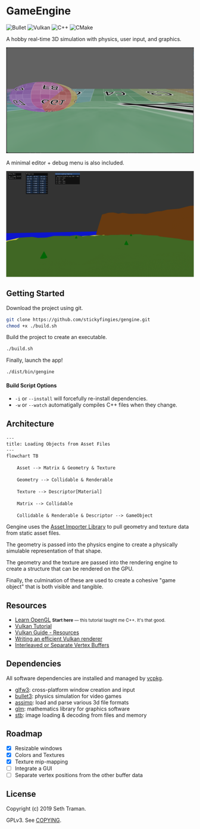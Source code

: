 # GameEngine

![Bullet](https://a11ybadges.com/badge?text=Bullet&badgeColor=goldenrod&logo=crosshair)
![Vulkan](https://a11ybadges.com/badge?logo=vulkan)
![C++](https://a11ybadges.com/badge?logo=cplusplus)
![CMake](https://a11ybadges.com/badge?logo=cmake)

A hobby real-time 3D simulation with physics, user input, and graphics.

![Screenshot](./screenshot.png "Screenshot")

A minimal editor + debug menu is also included.

![Screenshot](./screenshot_editor.png "Screenshot")

Getting Started
---

Download the project using git.

```sh
git clone https://github.com/stickyfingies/gengine.git
chmod +x ./build.sh
```

Build the project to create an executable.

```sh
./build.sh
```

Finally, launch the app!

```sh
./dist/bin/gengine
```

#### Build Script Options

- `-i` or `--install` will forcefully re-install dependencies.
- `-w` or `--watch` automatigally compiles C++ files when they change.

Architecture
---

```mermaid
---
title: Loading Objects from Asset Files
---
flowchart TB

    Asset --> Matrix & Geometry & Texture

    Geometry --> Collidable & Renderable

    Texture --> Descriptor[Material]

    Matrix --> Collidable

    Collidable & Renderable & Descriptor --> GameObject
```

Gengine uses the [Asset Importer Library](https://assimp.org/) to pull geometry and texture data from static asset files.

The geometry is passed into the physics engine to create a physically simulable representation of that shape.

The geometry and the texture are passed into the rendering engine to create a structure that can be rendered on the GPU.

Finally, the culmination of these are used to create a cohesive "game object" that is both visible and tangible.

## Resources
- [Learn OpenGL](https://learnopengl.com/) <small>**Start here** — this tutorial taught me C++. It's that good.</small>
- [Vulkan Tutorial](https://vulkan-tutorial.com/)
- [Vulkan Guide - Resources](https://vkguide.dev/docs/great_resources)
- [Writing an efficient Vulkan renderer](https://zeux.io/2020/02/27/writing-an-efficient-vulkan-renderer/)
- [Interleaved or Separate Vertex Buffers](https://www.reddit.com/r/vulkan/comments/rtpdvu/interleaved_vs_separate_vertex_buffers/)

Dependencies
---

All software dependencies are installed and managed by [vcpkg](https://vcpkg.io/).

- [glfw3](https://www.glfw.org/): cross-platform window creation and input
- [bullet3](https://pybullet.org/wordpress/): physics simulation for video games
- [assimp](http://assimp.org/): load and parse various 3d file formats
- [glm](https://github.com/g-truc/glm): mathematics library for graphics software
- [stb](https://github.com/nothings/stb): image loading & decoding from files and memory

Roadmap
---

- [x] Resizable windows
- [x] Colors and Textures
- [x] Texture mip-mapping
- [ ] Integrate a GUI
- [ ] Separate vertex positions from the other buffer data

License
---
Copyright (c) 2019 Seth Traman.

GPLv3.  See [COPYING](./COPYING).